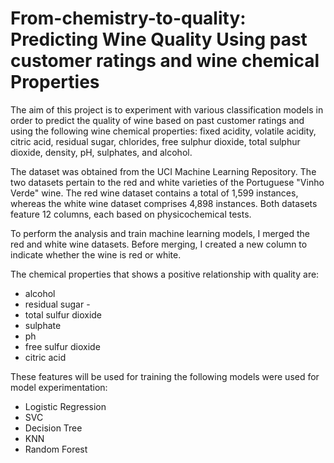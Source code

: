 # From-chemistry-to-quality: Predicting Wine Quality Using past customer ratings and wine chemical Properties

The aim of this project is to experiment with various classification models in order to predict the quality of wine based on past customer ratings and using the following wine chemical properties: fixed acidity, volatile acidity, citric acid, residual sugar, chlorides, free sulphur dioxide, total sulphur dioxide, density, pH, sulphates, and alcohol.

The dataset was obtained from the UCI Machine Learning Repository.  The two datasets pertain to the red and white varieties of the Portuguese "Vinho Verde" wine. The red wine dataset contains a total of 1,599
instances, whereas the white wine dataset comprises 4,898 instances. Both datasets feature 12 columns, each based on physicochemical tests.

To perform the analysis and train machine learning models, I merged the red and white wine datasets. Before merging, I created a new column to indicate whether the wine is red or white. 

The chemical properties that shows a positive relationship with quality are:

- alcohol
- residual sugar -
- total sulfur dioxide
- sulphate
- ph
- free sulfur dioxide
- citric acid

These features will be used for training the following models were used for model experimentation:

- Logistic Regression
- SVC
- Decision Tree
- KNN
- Random Forest
